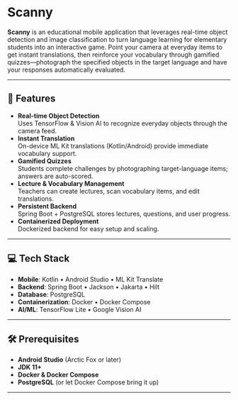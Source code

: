 # Scanny

**Scanny** is an educational mobile application that leverages real-time object detection and image classification to turn language learning for elementary students into an interactive game. 
Point your camera at everyday items to get instant translations, then reinforce your vocabulary through gamified quizzes—photograph the specified objects in the target language and have your responses automatically evaluated.

---

## 🚀 Features

- **Real-time Object Detection**  
  Uses TensorFlow & Vision AI to recognize everyday objects through the camera feed.  
- **Instant Translation**  
  On-device ML Kit translations (Kotlin/Android) provide immediate vocabulary support.  
- **Gamified Quizzes**  
  Students complete challenges by photographing target-language items; answers are auto-scored.  
- **Lecture & Vocabulary Management**  
  Teachers can create lectures, scan vocabulary items, and edit translations.  
- **Persistent Backend**  
  Spring Boot + PostgreSQL stores lectures, questions, and user progress.  
- **Containerized Deployment**  
  Dockerized backend for easy setup and scaling.

---


## 💻 Tech Stack

- **Mobile**: Kotlin • Android Studio • ML Kit Translate  
- **Backend**: Spring Boot • Jackson • Jakarta • Hilt  
- **Database**: PostgreSQL  
- **Containerization**: Docker • Docker Compose  
- **AI/ML**: TensorFlow Lite • Google Vision AI

---

## 🛠️ Prerequisites

- **Android Studio** (Arctic Fox or later)  
- **JDK 11+**  
- **Docker & Docker Compose**  
- **PostgreSQL** (or let Docker Compose bring it up)  

---

